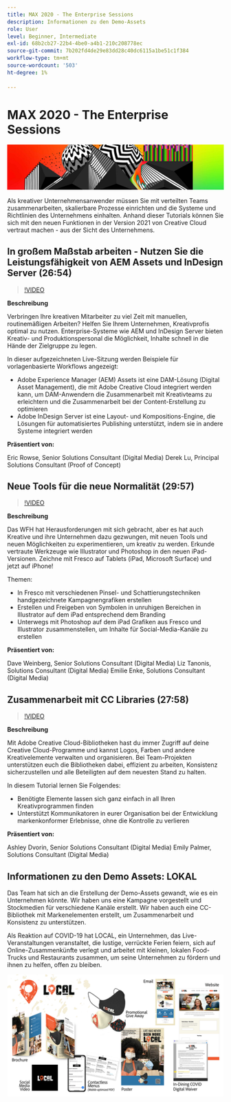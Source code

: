```yaml
---
title: MAX 2020 - The Enterprise Sessions
description: Informationen zu den Demo-Assets
role: User
level: Beginner, Intermediate
exl-id: 68b2cb27-22b4-4be0-a4b1-210c208778ec
source-git-commit: 7b202fd4de29e83dd28c40dc6115a1be51c1f384
workflow-type: tm+mt
source-wordcount: '503'
ht-degree: 1%

---
```


# MAX 2020 - The Enterprise Sessions

![Max 2020 Hero Image](../assets/MAX2020.jpg)

Als kreativer Unternehmensanwender müssen Sie mit verteilten Teams zusammenarbeiten, skalierbare Prozesse einrichten und die Systeme und Richtlinien des Unternehmens einhalten. Anhand dieser Tutorials können Sie sich mit den neuen Funktionen in der Version 2021 von Creative Cloud vertraut machen - aus der Sicht des Unternehmens.

## In großem Maßstab arbeiten - Nutzen Sie die Leistungsfähigkeit von AEM Assets und InDesign Server (26:54)

>[!VIDEO](https://video.tv.adobe.com/v/327112?hidetitle=true)

**Beschreibung**

Verbringen Ihre kreativen Mitarbeiter zu viel Zeit mit manuellen, routinemäßigen Arbeiten? Helfen Sie Ihrem Unternehmen, Kreativprofis optimal zu nutzen. Enterprise-Systeme wie AEM und InDesign Server bieten Kreativ- und Produktionspersonal die Möglichkeit, Inhalte schnell in die Hände der Zielgruppe zu legen.

In dieser aufgezeichneten Live-Sitzung werden Beispiele für vorlagenbasierte Workflows angezeigt:
* Adobe Experience Manager (AEM) Assets ist eine DAM-Lösung (Digital Asset Management), die mit Adobe Creative Cloud integriert werden kann, um DAM-Anwendern die Zusammenarbeit mit Kreativteams zu erleichtern und die Zusammenarbeit bei der Content-Erstellung zu optimieren
* Adobe InDesign Server ist eine Layout- und Kompositions-Engine, die Lösungen für automatisiertes Publishing unterstützt, indem sie in andere Systeme integriert werden

**Präsentiert von:**

Eric Rowse, Senior Solutions Consultant (Digital Media) Derek Lu, Principal Solutions Consultant (Proof of Concept)

## Neue Tools für die neue Normalität (29:57)

>[!VIDEO](https://video.tv.adobe.com/v/328232?hidetitle=true)

**Beschreibung**

Das WFH hat Herausforderungen mit sich gebracht, aber es hat auch Kreative und ihre Unternehmen dazu gezwungen, mit neuen Tools und neuen Möglichkeiten zu experimentieren, um kreativ zu werden. Erkunde vertraute Werkzeuge wie Illustrator und Photoshop in den neuen iPad-Versionen. Zeichne mit Fresco auf Tablets (iPad, Microsoft Surface) und jetzt auf iPhone!

Themen:
* In Fresco mit verschiedenen Pinsel- und Schattierungstechniken handgezeichnete Kampagnengrafiken erstellen
* Erstellen und Freigeben von Symbolen in unruhigen Bereichen in Illustrator auf dem iPad entsprechend dem Branding
* Unterwegs mit Photoshop auf dem iPad Grafiken aus Fresco und Illustrator zusammenstellen, um Inhalte für Social-Media-Kanäle zu erstellen

**Präsentiert von:**

Dave Weinberg, Senior Solutions Consultant (Digital Media) Liz Tanonis, Solutions Consultant (Digital Media) Emilie Enke, Solutions Consultant (Digital Media)

## Zusammenarbeit mit CC Libraries (27:58)

>[!VIDEO](https://video.tv.adobe.com/v/328199?hidetitle=true)

**Beschreibung**

Mit Adobe Creative Cloud-Bibliotheken hast du immer Zugriff auf deine Creative Cloud-Programme und kannst Logos, Farben und andere Kreativelemente verwalten und organisieren. Bei Team-Projekten unterstützen euch die Bibliotheken dabei, effizient zu arbeiten, Konsistenz sicherzustellen und alle Beteiligten auf dem neuesten Stand zu halten.

In diesem Tutorial lernen Sie Folgendes:
* Benötigte Elemente lassen sich ganz einfach in all Ihren Kreativprogrammen finden
* Unterstützt Kommunikatoren in eurer Organisation bei der Entwicklung markenkonformer Erlebnisse, ohne die Kontrolle zu verlieren

**Präsentiert von:**

Ashley Dvorin, Senior Solutions Consultant (Digital Media) Emily Palmer, Solutions Consultant (Digital Media)

## Informationen zu den Demo Assets: LOKAL

Das Team hat sich an die Erstellung der Demo-Assets gewandt, wie es ein Unternehmen könnte. Wir haben uns eine Kampagne vorgestellt und Stockmedien für verschiedene Kanäle erstellt. Wir haben auch eine CC-Bibliothek mit Markenelementen erstellt, um Zusammenarbeit und Konsistenz zu unterstützen.

Als Reaktion auf COVID-19 hat LOCAL, ein Unternehmen, das Live-Veranstaltungen veranstaltet, die lustige, verrückte Ferien feiern, sich auf Online-Zusammenkünfte verlegt und arbeitet mit kleinen, lokalen Food-Trucks und Restaurants zusammen, um seine Unternehmen zu fördern und ihnen zu helfen, offen zu bleiben.

![LOKALE Demo-Assets](../assets/demo_local_assets-WIP-v1.jpg)
